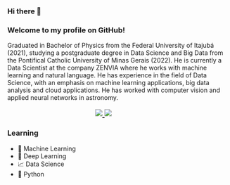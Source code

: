### Hi there 👋

### Welcome to my profile on GitHub!

Graduated in Bachelor of Physics from the Federal University of Itajubá (2021), studying a postgraduate degree in Data Science and Big Data from the Pontifical Catholic University of Minas Gerais (2022). He is currently a Data Scientist at the company ZENVIA where he works with machine learning and natural language. He has experience in the field of Data Science, with an emphasis on machine learning applications, big data analysis and cloud applications. He has worked with computer vision and applied neural networks in astronomy.


<h2 style="text-align: justify;margin: 5px 200px 0 200px;float: center;display:block-inline">
    <a href="mailto:rafaelrangel456@unifei.edu.br? subject=MessageTitle&amp; body=Message Content">
        <img src="https://img.shields.io/static/v1?label=Gmail&message=rafaelrangel456@unifei.edu.br&color=C0C0C0&style=flat&logo=Gmail">
    </a>
    <a href="https://www.linkedin.com/in/rafael-rangel-841b2747/">
        <img src="https://img.shields.io/static/v1?label=LinkedIn&message=Rafael%20Rangel&color=0077B5&style=flat&logo=LinkedIn">
  </a>
</h2>

### Learning 

* 🤖 Machine Learning 
* 🧠 Deep Learning 
* 📈 Data Science
* 🐍 Python

<!--
**Rajora0/rajora0** is a ✨ _special_ ✨ repository because its `README.md` (this file) appears on your GitHub profile.

Here are some ideas to get you started:

- 🔭 I’m currently working on ...
- 🌱 I’m currently learning ...
- 👯 I’m looking to collaborate on ...
- 🤔 I’m looking for help with ...
- 💬 Ask me about ...
- 📫 How to reach me: ...
- 😄 Pronouns: ...
- ⚡ Fun fact: ...
-->
